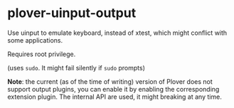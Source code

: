 # plover-uinput-output

Use uinput to emulate keyboard, instead of xtest, which might conflict with some applications.

Requires root privilege.

(uses `sudo`. It might fail silently if `sudo` prompts)

**Note**: the current (as of the time of writing) version of Plover does not support
output plugins, you can enable it by enabling the corresponding extension plugin.
The internal API are used, it might breaking at any time.


